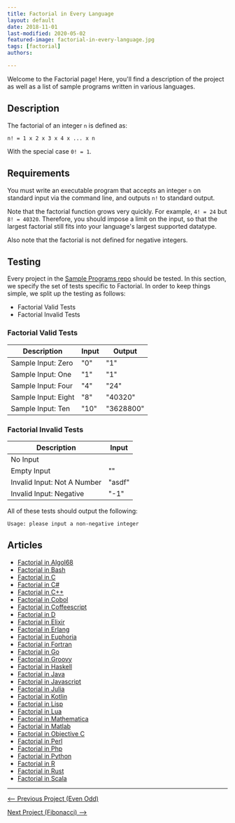 ```yaml
---
title: Factorial in Every Language
layout: default
date: 2018-11-01
last-modified: 2020-05-02
featured-image: factorial-in-every-language.jpg
tags: [factorial]
authors:

---
```


Welcome to the Factorial page! Here, you'll find a description of the project as well as a list of sample programs written in various languages.

## Description

The factorial of an integer `n` is defined as:

`n! = 1 x 2 x 3 x 4 x ... x n`

With the special case `0! = 1`.


## Requirements

You must write an executable program that accepts an integer `n` on standard
input via the command line, and outputs `n!` to standard output.

Note that the factorial function grows very quickly. For example, `4! = 24`
but `8! = 40320`. Therefore, you should impose a limit on the input, so that
the largest factorial still fits into your language's largest supported datatype.

Also note that the factorial is not defined for negative integers.


## Testing

Every project in the [Sample Programs repo](https://github.com/TheRenegadeCoder/sample-programs) should be tested.
In this section, we specify the set of tests specific to Factorial.
In order to keep things simple, we split up the testing as follows:

- Factorial Valid Tests
- Factorial Invalid Tests

### Factorial Valid Tests

| Description | Input | Output |
| ----------- | ----- | ------ |
| Sample Input: Zero | "0" | "1" |
| Sample Input: One | "1" | "1" |
| Sample Input: Four | "4" | "24" |
| Sample Input: Eight | "8" | "40320" |
| Sample Input: Ten | "10" | "3628800" |

### Factorial Invalid Tests

| Description | Input |
| ----------- | ----- |
| No Input |  |
| Empty Input | "" |
| Invalid Input: Not A Number | "asdf" |
| Invalid Input: Negative | "-1" |

All of these tests should output the following:

```
Usage: please input a non-negative integer
```


## Articles

- [Factorial in Algol68](https://sampleprograms.io/projects/factorial/algol68)
- [Factorial in Bash](https://sampleprograms.io/projects/factorial/bash)
- [Factorial in C](https://sampleprograms.io/projects/factorial/c)
- [Factorial in C#](https://sampleprograms.io/projects/factorial/c-sharp)
- [Factorial in C++](https://sampleprograms.io/projects/factorial/c-plus-plus)
- [Factorial in Cobol](https://sampleprograms.io/projects/factorial/cobol)
- [Factorial in Coffeescript](https://sampleprograms.io/projects/factorial/coffeescript)
- [Factorial in D](https://sampleprograms.io/projects/factorial/d)
- [Factorial in Elixir](https://sampleprograms.io/projects/factorial/elixir)
- [Factorial in Erlang](https://sampleprograms.io/projects/factorial/erlang)
- [Factorial in Euphoria](https://sampleprograms.io/projects/factorial/euphoria)
- [Factorial in Fortran](https://sampleprograms.io/projects/factorial/fortran)
- [Factorial in Go](https://sampleprograms.io/projects/factorial/go)
- [Factorial in Groovy](https://sampleprograms.io/projects/factorial/groovy)
- [Factorial in Haskell](https://sampleprograms.io/projects/factorial/haskell)
- [Factorial in Java](https://sampleprograms.io/projects/factorial/java)
- [Factorial in Javascript](https://sampleprograms.io/projects/factorial/javascript)
- [Factorial in Julia](https://sampleprograms.io/projects/factorial/julia)
- [Factorial in Kotlin](https://sampleprograms.io/projects/factorial/kotlin)
- [Factorial in Lisp](https://sampleprograms.io/projects/factorial/lisp)
- [Factorial in Lua](https://sampleprograms.io/projects/factorial/lua)
- [Factorial in Mathematica](https://sampleprograms.io/projects/factorial/mathematica)
- [Factorial in Matlab](https://sampleprograms.io/projects/factorial/matlab)
- [Factorial in Objective C](https://sampleprograms.io/projects/factorial/objective-c)
- [Factorial in Perl](https://sampleprograms.io/projects/factorial/perl)
- [Factorial in Php](https://sampleprograms.io/projects/factorial/php)
- [Factorial in Python](https://sampleprograms.io/projects/factorial/python)
- [Factorial in R](https://sampleprograms.io/projects/factorial/r)
- [Factorial in Rust](https://sampleprograms.io/projects/factorial/rust)
- [Factorial in Scala](https://sampleprograms.io/projects/factorial/scala)

***

<nav class="project-nav">

<div id="prev" markdown="1">

[<-- Previous Project (Even Odd)](https://sampleprograms.io/projects/even-odd)

</div>

<div id="next" markdown="1">

[Next Project (Fibonacci) -->](https://sampleprograms.io/projects/fibonacci)

</div>

</nav>